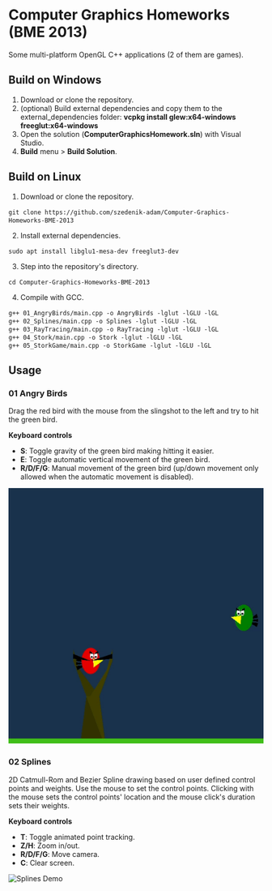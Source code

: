# Computer Graphics Homeworks (BME 2013)
Some multi-platform OpenGL C++ applications (2 of them are games).

## Build on Windows
1. Download or clone the repository.
2. (optional) Build external dependencies and copy them to the external_dependencies folder: **vcpkg install glew:x64-windows freeglut:x64-windows**
3. Open the solution (**ComputerGraphicsHomework.sln**) with Visual Studio.
4. **Build** menu > **Build Solution**.

## Build on Linux
1. Download or clone the repository.
```
git clone https://github.com/szedenik-adam/Computer-Graphics-Homeworks-BME-2013
```
2. Install external dependencies.
```
sudo apt install libglu1-mesa-dev freeglut3-dev
```
3. Step into the repository's directory.
```
cd Computer-Graphics-Homeworks-BME-2013
```
4. Compile with GCC.
```
g++ 01_AngryBirds/main.cpp -o AngryBirds -lglut -lGLU -lGL
g++ 02_Splines/main.cpp -o Splines -lglut -lGLU -lGL
g++ 03_RayTracing/main.cpp -o RayTracing -lglut -lGLU -lGL
g++ 04_Stork/main.cpp -o Stork -lglut -lGLU -lGL
g++ 05_StorkGame/main.cpp -o StorkGame -lglut -lGLU -lGL
```

## Usage
### 01 Angry Birds
Drag the red bird with the mouse from the slingshot to the left and try to hit the green bird.

**Keyboard controls**
- **S**: Toggle gravity of the green bird making hitting it easier.
- **E**: Toggle automatic vertical movement of the green bird.
- **R/D/F/G**: Manual movement of the green bird (up/down movement only allowed when the automatic movement is disabled).

![Angry Birds Gameplay](/extras/angrybirds.gif)

### 02 Splines
2D Catmull-Rom and Bezier Spline drawing based on user defined control points and weights.
Use the mouse to set the control points.
Clicking with the mouse sets the control points' location and the mouse click's duration sets their weights.

**Keyboard controls**
- **T**: Toggle animated point tracking.
- **Z/H**: Zoom in/out.
- **R/D/F/G**: Move camera.
- **C**: Clear screen.

![Splines Demo](/extras/splines.gif)